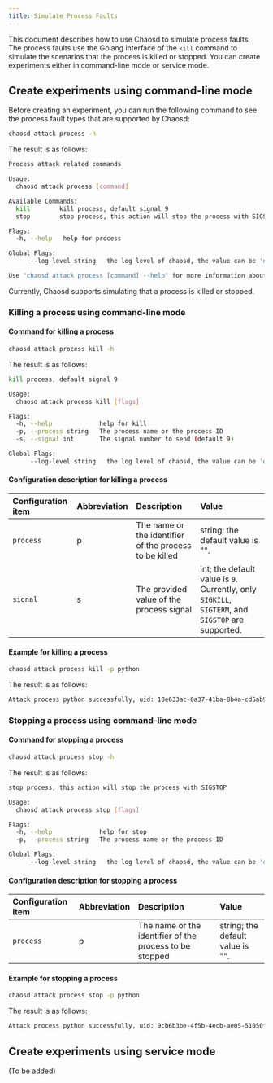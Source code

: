 ```yaml
---
title: Simulate Process Faults
---
```


This document describes how to use Chaosd to simulate process faults. The process faults use the Golang interface of the `kill` command to simulate the scenarios that the process is killed or stopped. You can create experiments either in command-line mode or service mode.

## Create experiments using command-line mode

Before creating an experiment, you can run the following command to see the process fault types that are supported by Chaosd:

```bash
chaosd attack process -h
```

The result is as follows:

```bash
Process attack related commands

Usage:
  chaosd attack process [command]

Available Commands:
  kill        kill process, default signal 9
  stop        stop process, this action will stop the process with SIGSTOP

Flags:
  -h, --help   help for process

Global Flags:
      --log-level string   the log level of chaosd, the value can be 'debug', 'info', 'warn' and 'error'

Use "chaosd attack process [command] --help" for more information about a command.
```

Currently, Chaosd supports simulating that a process is killed or stopped.

### Killing a process using command-line mode

#### Command for killing a process

```bash
chaosd attack process kill -h
```

The result is as follows:

```bash
kill process, default signal 9

Usage:
  chaosd attack process kill [flags]

Flags:
  -h, --help             help for kill
  -p, --process string   The process name or the process ID
  -s, --signal int       The signal number to send (default 9)

Global Flags:
      --log-level string   the log level of chaosd, the value can be 'debug', 'info', 'warn' and 'error'
```

#### Configuration description for killing a process

| Configuration item | Abbreviation | Description | Value |
| :-- | :-- | :-- | :-- |
| `process` | p | The name or the identifier of the process to be killed | string; the default value is "". |
| `signal` | s | The provided value of the process signal | int; the default value is `9`. Currently, only `SIGKILL`, `SIGTERM`, and `SIGSTOP` are supported. |

#### Example for killing a process

```bash
chaosd attack process kill -p python
```

The result is as follows:

```bash
Attack process python successfully, uid: 10e633ac-0a37-41ba-8b4a-cd5ab92099f9
```

### Stopping a process using command-line mode

#### Command for stopping a process

```bash
chaosd attack process stop -h
```

The result is as follows:

```bash
stop process, this action will stop the process with SIGSTOP

Usage:
  chaosd attack process stop [flags]

Flags:
  -h, --help             help for stop
  -p, --process string   The process name or the process ID

Global Flags:
      --log-level string   the log level of chaosd, the value can be 'debug', 'info', 'warn' and 'error'
```

#### Configuration description for stopping a process

| Configuration item | Abbreviation | Description | Value |
| :-- | :-- | :-- | :-- |
| `process` | p | The name or the identifier of the process to be stopped | string; the default value is "". |

#### Example for stopping a process

```bash
chaosd attack process stop -p python
```

The result is as follows:

```bash
Attack process python successfully, uid: 9cb6b3be-4f5b-4ecb-ae05-51050fcd0010
```

## Create experiments using service mode

(To be added)
